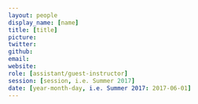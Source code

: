 ```yaml
---
layout: people
display_name: [name]
title: [title]
picture: 
twitter:
github: 
email: 
website:
role: [assistant/guest-instructor]
session: [session, i.e. Summer 2017]
date: [year-month-day, i.e. Summer 2017: 2017-06-01]
---
```

